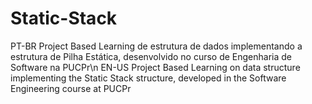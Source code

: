 # Static-Stack
PT-BR Project Based Learning de estrutura de dados implementando a estrutura de Pilha Estática, desenvolvido no curso de Engenharia de Software na PUCPr\n
EN-US Project Based Learning on data structure implementing the Static Stack structure, developed in the Software Engineering course at PUCPr
